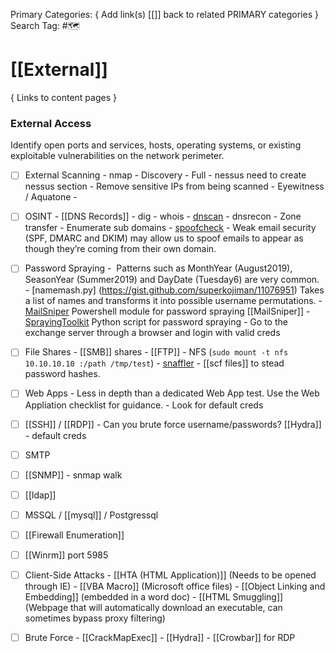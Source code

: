 Primary Categories: { Add link(s) [[]] back to related PRIMARY categories }
Search Tag: #🗺  

# [[External]]  
{ Links to content pages }



### External Access
Identify open ports and services, hosts, operating systems, or existing exploitable vulnerabilities on the network perimeter.

- [ ] External Scanning
                - nmap
                                - Discovery
                                - Full
                - nessus need to create nessus section
                                - Remove sensitive IPs from being scanned
                - Eyewitness / Aquatone
                - 
- [ ] OSINT
                - [[DNS Records]]
	                - dig
	                - whois
	                - [dnscan](https://github.com/rbsec/dnscan)
					- dnsrecon
                                - Zone transfer
                                - Enumerate sub domains
                - [spoofcheck](https://github.com/BishopFox/spoofcheck)
				                -  Weak email security (SPF, DMARC and DKIM) may allow us to spoof emails to appear as though they’re coming from their own domain.
- [ ] Password Spraying
                -  Patterns such as MonthYear (August2019), SeasonYear (Summer2019) and DayDate (Tuesday6) are very common.
                - [namemash.py] (https://gist.github.com/superkojiman/11076951) Takes a list of names and transforms it into possible username permutations.
                - [MailSniper](https://github.com/dafthack/MailSniper) Powershell module for password spraying [[MailSniper]]
                - [SprayingToolkit](https://github.com/byt3bl33d3r/SprayingToolkit) Python script for password spraying
                - Go to the exchange server through a browser and login with valid creds
- [ ] File Shares
                - [[SMB]] shares
                - [[FTP]]
                - NFS (`sudo mount -t nfs 10.10.10.10 :/path /tmp/test`)
                - [snaffler](https://github.com/SnaffCon/Snaffler)
                - [[scf files]] to stead password hashes.
- [ ] Web Apps
                - Less in depth than a dedicated Web App test. Use the Web Appliation checklist for guidance.
                - Look for default creds
- [ ] [[SSH]] / [[RDP]]
                - Can you brute force username/passwords? [[Hydra]]
                - default creds
- [ ] SMTP
- [ ] [[SNMP]]
                - snmap walk
- [ ] [[ldap]]
- [ ] MSSQL / [[mysql]] / Postgressql
- [ ] [[Firewall Enumeration]]
- [ ] [[Winrm]] port 5985
- [ ] Client-Side Attacks
				- [[HTA (HTML Application)]] (Needs to be opened through IE)
				- [[VBA Macro]] (Microsoft office files)
				- [[Object Linking and Embedding]] (embedded in a word doc)
				- [[HTML Smuggling]] (Webpage that will automatically download an executable, can sometimes bypass proxy filtering)
- [ ] Brute Force
				- [[CrackMapExec]]
				- [[Hydra]]
				- [[Crowbar]] for RDP

